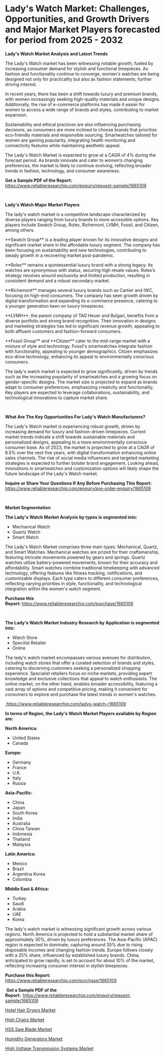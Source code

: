 <p><h1>Lady's Watch Market: Challenges, Opportunities, and Growth Drivers and Major Market Players forecasted for period from 2025 - 2032</h1></p><p><strong>Lady's Watch Market Analysis and Latest Trends</strong></p>
<p><p>The Lady's Watch market has been witnessing notable growth, fueled by increasing consumer demand for stylish and functional timepieces. As fashion and functionality continue to converge, women's watches are being designed not only for practicality but also as fashion statements, further driving interest. </p><p>In recent years, there has been a shift towards luxury and premium brands, with women increasingly seeking high-quality materials and unique designs. Additionally, the rise of e-commerce platforms has made it easier for women to access a wide range of brands and styles, contributing to market expansion. </p><p>Sustainability and ethical practices are also influencing purchasing decisions, as consumers are more inclined to choose brands that prioritize eco-friendly materials and responsible sourcing. Smartwatches tailored for women are gaining popularity, integrating health monitoring and connectivity features while maintaining aesthetic appeal. </p><p>The Lady's Watch Market is expected to grow at a CAGR of 4% during the forecast period. As brands innovate and cater to women’s changing preferences, the market is likely to continue evolving, reflecting broader trends in fashion, technology, and consumer awareness.</p></p>
<p><strong>Get a Sample PDF of the Report:&nbsp;</strong> <a href="https://www.reliableresearchiq.com/enquiry/request-sample/1665109?utm_campaign=1129&utm_medium=2&utm_source=Github&utm_content=ia&utm_term=06032025&utm_id=ladys-watch">https://www.reliableresearchiq.com/enquiry/request-sample/1665109</a></p>
<p>&nbsp;</p>
<p><strong>Lady's Watch Major Market Players</strong></p>
<p><p>The lady's watch market is a competitive landscape characterized by diverse players ranging from luxury brands to more accessible options. Key players include Swatch Group, Rolex, Richemont, LVMH, Fossil, and Citizen, among others. </p><p>**Swatch Group** is a leading player known for its innovative designs and significant market share in the affordable luxury segment. The company has been focusing on sustainability and new technologies, contributing to steady growth in a recovering market post-pandemic.</p><p>**Rolex** remains a quintessential luxury brand with a strong legacy. Its watches are synonymous with status, securing high resale values. Rolex’s strategy revolves around exclusivity and limited production, resulting in consistent demand and a robust secondary market.</p><p>**Richemont** manages several luxury brands such as Cartier and IWC, focusing on high-end consumers. The company has seen growth driven by digital transformation and expanding its e-commerce presence, catering to a younger generation keen on luxury timepieces.</p><p>**LVMH**, the parent company of TAG Heuer and Bulgari, benefits from a diverse portfolio and strong brand recognition. Their innovation in designs and marketing strategies has led to significant revenue growth, appealing to both affluent customers and fashion-forward consumers.</p><p>**Fossil Group** and **Citizen** cater to the mid-range market with a mixture of style and technology. Fossil's smartwatches integrate fashion with functionality, appealing to younger demographics. Citizen emphasizes eco-drive technology, enhancing its appeal to environmentally conscious consumers.</p><p>The lady's watch market is expected to grow significantly, driven by trends such as the increasing popularity of smartwatches and a growing focus on gender-specific designs. The market size is projected to expand as brands adapt to consumer preferences, emphasizing creativity and functionality. Key players are expected to leverage collaborations, sustainability, and technological innovations to capture market share.</p></p>
<p>&nbsp;</p>
<p><strong>What Are The Key Opportunities For Lady's Watch Manufacturers?</strong></p>
<p><p>The Lady's Watch market is experiencing robust growth, driven by increasing demand for luxury and fashion-driven timepieces. Current market trends indicate a shift towards sustainable materials and personalized designs, appealing to a more environmentally conscious consumer base. As of 2023, the market is projected to grow at a CAGR of 6.5% over the next five years, with digital transformation enhancing online sales channels. The rise of social media influencers and targeted marketing strategies is expected to further bolster brand engagement. Looking ahead, innovations in smartwatches and customization options will likely shape the future landscape of the Lady's Watch market.</p></p>
<p><strong>Inquire or Share Your Questions If Any Before Purchasing This Report:</strong> <a href="https://www.reliableresearchiq.com/enquiry/pre-order-enquiry/1665109?utm_campaign=1129&utm_medium=2&utm_source=Github&utm_content=ia&utm_term=06032025&utm_id=ladys-watch">https://www.reliableresearchiq.com/enquiry/pre-order-enquiry/1665109</a></p>
<p>&nbsp;</p>
<p><strong>Market Segmentation</strong></p>
<p><strong>The Lady's Watch Market Analysis by types is segmented into:</strong></p>
<p><ul><li>Mechanical Watch</li><li>Quartz Watch</li><li>Smart Watch</li></ul></p>
<p><p>The Lady's Watch Market comprises three main types: Mechanical, Quartz, and Smart Watches. Mechanical watches are prized for their craftsmanship, featuring intricate movements powered by gears and springs. Quartz watches utilize battery-powered movements, known for their accuracy and affordability. Smart watches combine traditional timekeeping with advanced technology, offering features like fitness tracking, notifications, and customizable displays. Each type caters to different consumer preferences, reflecting varying priorities in style, functionality, and technological integration within the women's watch segment.</p></p>
<p><strong>Purchase this Report:&nbsp;</strong><a href="https://www.reliableresearchiq.com/purchase/1665109?utm_campaign=1129&utm_medium=2&utm_source=Github&utm_content=ia&utm_term=06032025&utm_id=ladys-watch">https://www.reliableresearchiq.com/purchase/1665109</a></p>
<p>&nbsp;</p>
<p><strong>The Lady's Watch Market Industry Research by Application is segmented into:</strong></p>
<p><ul><li>Watch Store</li><li>Specilist Retailer</li><li>Online</li></ul></p>
<p><p>The lady's watch market encompasses various avenues for distribution, including watch stores that offer a curated selection of brands and styles, catering to discerning customers seeking a personalized shopping experience. Specialist retailers focus on niche markets, providing expert knowledge and exclusive collections that appeal to watch enthusiasts. The online market, on the other hand, enables broader accessibility, featuring a vast array of options and competitive pricing, making it convenient for consumers to explore and purchase the latest trends in women's watches.</p></p>
<p><a href="https://www.reliableresearchiq.com/ladys-watch-r1665109?utm_campaign=1129&utm_medium=2&utm_source=Github&utm_content=ia&utm_term=06032025&utm_id=ladys-watch">&nbsp;https://www.reliableresearchiq.com/ladys-watch-r1665109</a></p>
<p><strong>In terms of Region, the Lady's Watch Market Players available by Region are:</strong></p>
<p>
    <p> <strong> North America: </strong>
        <ul>
            <li>United States</li>
            <li>Canada</li>
        </ul>
        </p> 
    <p> <strong> Europe: </strong>
        <ul>
            <li>Germany</li>
            <li>France</li>
            <li>U.K.</li>
            <li>Italy</li>
            <li>Russia</li>
        </ul>
        </p> 
    <p> <strong> Asia-Pacific: </strong>
        <ul>
            <li>China</li>
            <li>Japan</li>
            <li>South Korea</li>
            <li>India</li>
            <li>Australia</li>
            <li>China Taiwan</li>
            <li>Indonesia</li>
            <li>Thailand</li>
            <li>Malaysia</li>
        </ul>
        </p> 
    <p> <strong> Latin America: </strong>
        <ul>
            <li>Mexico</li>
            <li>Brazil</li>
            <li>Argentina Korea</li>
            <li>Colombia</li>
        </ul>
        </p> 
    <p> <strong> Middle East & Africa: </strong>
        <ul>
            <li>Turkey</li>
            <li>Saudi</li>
            <li>Arabia</li>
            <li>UAE</li>
            <li>Korea</li>
        </ul>
    </p>
    </p>
<p><p>The lady's watch market is witnessing significant growth across various regions. North America is projected to hold a substantial market share of approximately 30%, driven by luxury preferences. The Asia-Pacific (APAC) region is expected to dominate, capturing around 35% due to rising disposable incomes and changing fashion trends. Europe follows closely with a 25% share, influenced by established luxury brands. China, anticipated to grow rapidly, is set to account for about 10% of the market, reflecting increasing consumer interest in stylish timepieces.</p></p>
<p><strong>Purchase this Report: </strong><a href="https://www.reliableresearchiq.com/purchase/1665109?utm_campaign=1129&utm_medium=2&utm_source=Github&utm_content=ia&utm_term=06032025&utm_id=ladys-watch">https://www.reliableresearchiq.com/purchase/1665109</a></p>
<p>&nbsp;<strong>Get a Sample PDF of the Report:&nbsp;&nbsp;</strong><a href="https://www.reliableresearchiq.com/enquiry/request-sample/1665109?utm_campaign=1129&utm_medium=2&utm_source=Github&utm_content=ia&utm_term=06032025&utm_id=ladys-watch">https://www.reliableresearchiq.com/enquiry/request-sample/1665109</a></p>
<p><strong></strong></p>
<p><p><a href="https://github.com/brinnoifon/Market-Research-Report-List-1/blob/main/hotel-hair-dryers-market.md?utm_campaign=1129&utm_medium=2&utm_source=Github&utm_content=ia&utm_term=06032025&utm_id=ladys-watch">Hotel Hair Dryers Market</a></p><p><a href="https://github.com/rumaskdallys2/Market-Research-Report-List-1/blob/main/high-chairs-market.md?utm_campaign=1129&utm_medium=2&utm_source=Github&utm_content=ia&utm_term=06032025&utm_id=ladys-watch">High Chairs Market</a></p><p><a href="https://github.com/trenkkwasek84/Market-Research-Report-List-1/blob/main/hss-saw-blade-market.md?utm_campaign=1129&utm_medium=2&utm_source=Github&utm_content=ia&utm_term=06032025&utm_id=ladys-watch">HSS Saw Blade Market</a></p><p><a href="https://github.com/sulvantomppa/Market-Research-Report-List-1/blob/main/humidity-generators-market.md?utm_campaign=1129&utm_medium=2&utm_source=Github&utm_content=ia&utm_term=06032025&utm_id=ladys-watch">Humidity Generators Market</a></p><p><a href="https://github.com/rjaibiagha/Market-Research-Report-List-1/blob/main/high-voltage-transmission-systems-market.md?utm_campaign=1129&utm_medium=2&utm_source=Github&utm_content=ia&utm_term=06032025&utm_id=ladys-watch">High Voltage Transmission Systems Market</a></p></p>